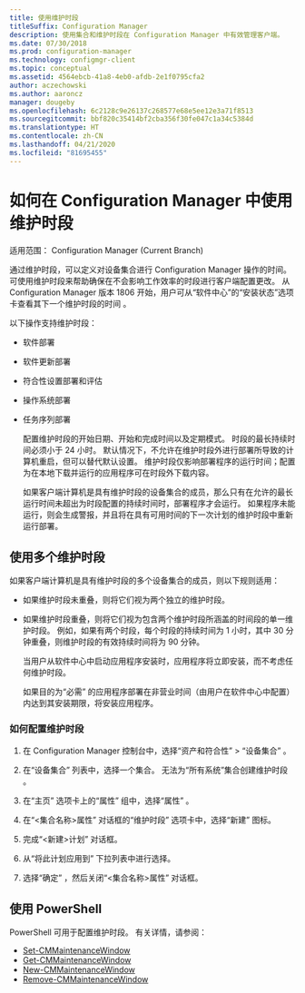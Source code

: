 ```yaml
---
title: 使用维护时段
titleSuffix: Configuration Manager
description: 使用集合和维护时段在 Configuration Manager 中有效管理客户端。
ms.date: 07/30/2018
ms.prod: configuration-manager
ms.technology: configmgr-client
ms.topic: conceptual
ms.assetid: 4564ebcb-41a8-4eb0-afdb-2e1f0795cfa2
author: aczechowski
ms.author: aaroncz
manager: dougeby
ms.openlocfilehash: 6c2128c9e26137c268577e68e5ee12e3a71f8513
ms.sourcegitcommit: bbf820c35414bf2cba356f30fe047c1a34c5384d
ms.translationtype: HT
ms.contentlocale: zh-CN
ms.lasthandoff: 04/21/2020
ms.locfileid: "81695455"
---
```

# <a name="how-to-use-maintenance-windows-in-configuration-manager"></a>如何在 Configuration Manager 中使用维护时段

适用范围：  Configuration Manager (Current Branch)

通过维护时段，可以定义对设备集合进行 Configuration Manager 操作的时间。 可使用维护时段来帮助确保在不会影响工作效率的时段进行客户端配置更改。 从 Configuration Manager 版本 1806 开始，用户可从“软件中心”的“安装状态”选项卡查看其下一个维护时段的时间   。 <!--1358131-->

 以下操作支持维护时段：  

- 软件部署  

- 软件更新部署  

- 符合性设置部署和评估  

- 操作系统部署  

- 任务序列部署  

  配置维护时段的开始日期、开始和完成时间以及定期模式。 时段的最长持续时间必须小于 24 小时。 默认情况下，不允许在维护时段外进行部署所导致的计算机重启，但可以替代默认设置。 维护时段仅影响部署程序的运行时间；配置为在本地下载并运行的应用程序可在时段外下载内容。  

  如果客户端计算机是具有维护时段的设备集合的成员，那么只有在允许的最长运行时间未超出为时段配置的持续时间时，部署程序才会运行。 如果程序未能运行，则会生成警报，并且将在具有可用时间的下一次计划的维护时段中重新运行部署。  

## <a name="using-multiple-maintenance-windows"></a>使用多个维护时段  
 如果客户端计算机是具有维护时段的多个设备集合的成员，则以下规则适用：  

- 如果维护时段未重叠，则将它们视为两个独立的维护时段。  

- 如果维护时段重叠，则将它们视为包含两个维护时段所涵盖的时间段的单一维护时段。 例如，如果有两个时段，每个时段的持续时间为 1 小时，其中 30 分钟重叠，则维护时段的有效持续时间将为 90 分钟。  

  当用户从软件中心中启动应用程序安装时，应用程序将立即安装，而不考虑任何维护时段。  

  如果目的为“必需”  的应用程序部署在非营业时间（由用户在软件中心中配置）内达到其安装期限，将安装应用程序。 

### <a name="how-to-configure-maintenance-windows"></a>如何配置维护时段  

1.  在 Configuration Manager 控制台中，选择“资产和符合性”  >  “设备集合”  。  

3.  在“设备集合”  列表中，选择一个集合。 无法为“所有系统”集合创建维护时段  。  

4.  在“主页”  选项卡上的“属性”  组中，选择“属性”  。  

5.  在“&lt;集合名称\>属性”  对话框的“维护时段”  选项卡中，选择“新建”  图标。  

6.  完成“&lt;新建\>计划”  对话框。  

7.  从“将此计划应用到”  下拉列表中进行选择。  

8.  选择“确定”  ，然后关闭“&lt;集合名称\>属性”  对话框。  
 
## <a name="using-powershell"></a><a name="bkmk_powershell"></a> 使用 PowerShell

PowerShell 可用于配置维护时段。  有关详情，请参阅：

* [Set-CMMaintenanceWindow](https://docs.microsoft.com/powershell/module/configurationmanager/set-cmmaintenancewindow)
* [Get-CMMaintenanceWindow](https://docs.microsoft.com/powershell/module/configurationmanager/get-cmmaintenancewindow)
* [New-CMMaintenanceWindow](https://docs.microsoft.com/powershell/module/configurationmanager/new-cmmaintenancewindow)
* [Remove-CMMaintenanceWindow](https://docs.microsoft.com/powershell/module/configurationmanager/remove-cmmaintenancewindow)
